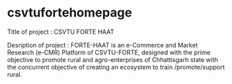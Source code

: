 # csvtufortehomepage
Title of project : CSVTU FORTE HAAT

Desription of project : FORTE-HAAT is an e-Commerce and Market Research (e-CMR) Platform of CSVTU-FORTE,
                        designed with the prime objective to promote rural and agro-enterprises of Chhattisgarh state
                        with the concurrent objective of creating an ecosystem to train /promote/support rural.


